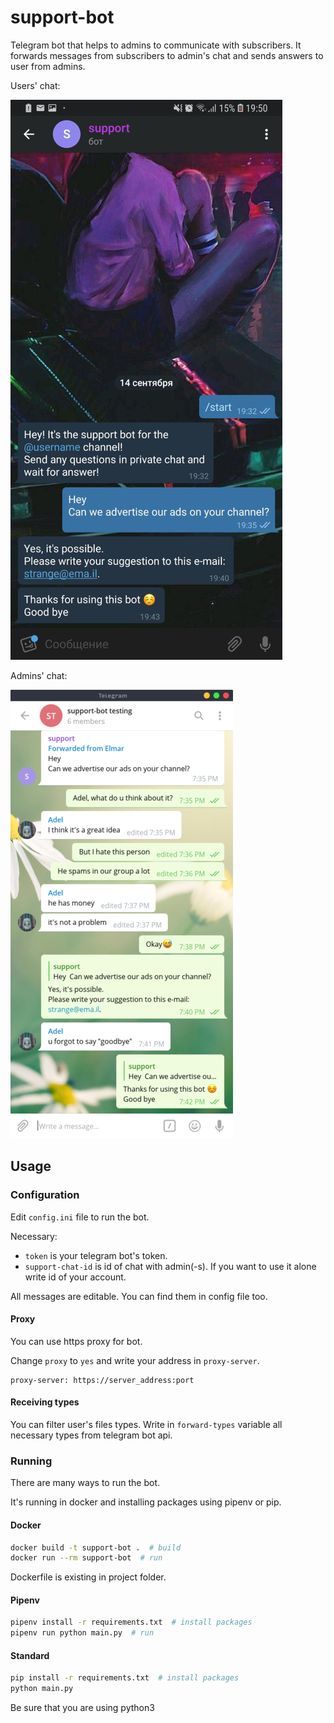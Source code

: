# support-bot
Telegram bot that helps to admins to communicate with subscribers.
It forwards messages from subscribers to admin's chat and sends answers to user from admins.

Users' chat:

![Users' view](img/user_view.png)

Admins' chat:

![Admins' view](img/admin_view.png)

## Usage

### Configuration

Edit `config.ini` file to run the bot.

Necessary:
  * `token` is your telegram bot's token.
  * `support-chat-id` is id of chat with admin(-s). If you want to use it alone write id of your account.

All messages are editable.
You can find them in config file too.

#### Proxy

You can use https proxy for bot.

Change `proxy` to `yes` and write your address in `proxy-server`.
```
proxy-server: https://server_address:port
```

#### Receiving types

You can filter user's files types.
Write in `forward-types` variable all necessary types from telegram bot api.

### Running

There are many ways to run the bot.

It's running in docker and installing packages using pipenv or pip.

#### Docker

```bash
docker build -t support-bot .  # build
docker run --rm support-bot  # run
```
Dockerfile is existing in project folder.

#### Pipenv

```bash
pipenv install -r requirements.txt  # install packages
pipenv run python main.py  # run
```

#### Standard

```bash
pip install -r requirements.txt  # install packages
python main.py
```
Be sure that you are using python3
